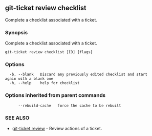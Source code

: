 ## git-ticket review checklist

Complete a checklist associated with a ticket.

### Synopsis

Complete a checklist associated with a ticket.

```
git-ticket review checklist [ID] [flags]
```

### Options

```
  -b, --blank   Discard any previously edited checklist and start again with a blank one
  -h, --help    help for checklist
```

### Options inherited from parent commands

```
      --rebuild-cache   force the cache to be rebuilt
```

### SEE ALSO

* [git-ticket review](git-ticket_review.md)	 - Review actions of a ticket.

